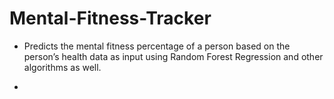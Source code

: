 # Mental-Fitness-Tracker

- Predicts the mental fitness percentage of a person based on the person’s health data as input using Random Forest Regression and other algorithms as well.

- 
